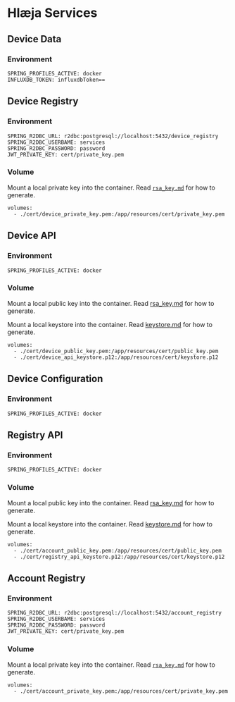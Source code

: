 # Hlæja Services

## Device Data

### Environment

```text
SPRING_PROFILES_ACTIVE: docker
INFLUXDB_TOKEN: influxdbToken==
```

## Device Registry

### Environment

```text
SPRING_R2DBC_URL: r2dbc:postgresql://localhost:5432/device_registry
SPRING_R2DBC_USERBAME: services
SPRING_R2DBC_PASSWORD: password
JWT_PRIVATE_KEY: cert/private_key.pem
```

### Volume

Mount a local private key into the container. Read [`rsa_key.md`](./rsa_key.md) for how to generate.

```text
volumes:
  - ./cert/device_private_key.pem:/app/resources/cert/private_key.pem
```

## Device API

### Environment

```text
SPRING_PROFILES_ACTIVE: docker
```

### Volume

Mount a local public key into the container. Read [rsa_key.md](./rsa_key.md) for how to generate.

Mount a local keystore into the container. Read [keystore.md](./keystore.md) for how to generate.

```text
volumes:
  - ./cert/device_public_key.pem:/app/resources/cert/public_key.pem
  - ./cert/device_api_keystore.p12:/app/resources/cert/keystore.p12
```

## Device Configuration

### Environment

```text
SPRING_PROFILES_ACTIVE: docker
```

## Registry API

### Environment

```text
SPRING_PROFILES_ACTIVE: docker
```

### Volume

Mount a local public key into the container. Read [rsa_key.md](./rsa_key.md) for how to generate.

Mount a local keystore into the container. Read [keystore.md](./keystore.md) for how to generate.

```text
volumes:
  - ./cert/account_public_key.pem:/app/resources/cert/public_key.pem
  - ./cert/registry_api_keystore.p12:/app/resources/cert/keystore.p12
```


## Account Registry

### Environment


```text
SPRING_R2DBC_URL: r2dbc:postgresql://localhost:5432/account_registry
SPRING_R2DBC_USERBAME: services
SPRING_R2DBC_PASSWORD: password
JWT_PRIVATE_KEY: cert/private_key.pem
```

### Volume

Mount a local private key into the container. Read [`rsa_key.md`](./rsa_key.md) for how to generate.

```text
volumes:
  - ./cert/account_private_key.pem:/app/resources/cert/private_key.pem
```
